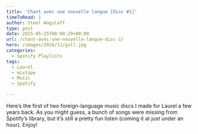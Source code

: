 ```yaml
---
title: 'Chant avec une nouvelle langue [Disc #1]'
timeToRead: 1 
author: Steel Wagstaff
type: post
date: 2015-05-25T08:00:29+00:00
url: /chant-avec-une-nouvelle-langue-disc-1/
hero: /images/2016/11/gull.jpg
categories:
  - Spotify Playlists
tags:
  - Laurel
  - mixtape
  - Music
  - Spotify

---
```

Here&#8217;s the first of two foreign-language music discs I made for Laurel a few years back. As you might guess, a bunch of songs were missing from Spotify&#8217;s library, but it&#8217;s still a pretty fun listen (coming it at just under an hour). Enjoy!